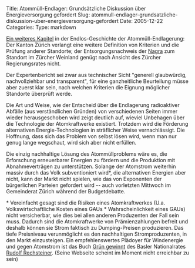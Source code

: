 Title: Atommüll-Endlager: Grundsätzliche Diskussion über Energieversorgung gefordert
Slug: atommull-endlager-grundsatzliche-diskussion-uber-energieversorgung-gefordert
Date: 2005-12-22
Categories:
Type: markdown

[Ein weiteres Kapitel](http://www.tagesanzeiger.ch/dyn/news/zuerich/574881.html) in der Endlos-Geschichte der Atommüll-Endlagerung: Der Kanton Zürich verlangt eine weitere Definition von Kriterien und die Prüfung anderer Standorte; der Entsorgungsnachweis der [Nagra](http://www.nagra.ch/) zum Standort im Zürcher Weinland genügt nach Ansicht des Zürcher Regierungsrates nicht.

Der Expertenbericht sei zwar aus technischer Sicht "generell glaubwürdig, nachvollziehbar und transparent", für eine ganzheitliche Beurteilung müsse aber zuerst klar sein, nach welchen Kriterien die Eignung möglicher Standorte überprüft werde.

Die Art und Weise, wie der Entscheid über die Endlagerung radioaktiver Abfälle (aus verständlichen Gründen) von verschiedenen Seiten immer wieder herausgeschoben wird zeigt deutlich auf, wieviel Unbehagen über die Technologie der Atomkraftwerke existiert. Trotzdem wird die Förderung alternativen Energie-Technologien in sträflicher Weise vernachlässigt. Die Hoffnung, dass sich das Problem von selbst lösen wird, wenn man nur genug lange wegschaut, wird sich aber nicht erfüllen.

Die einzig nachhaltige Lösung des Atommüllproblems wäre es, die Erforschung erneuerbarer Energien zu fördern und die Produktion mit Abnahmeverträgen zu unterstützen. Solange der Atomstrom weiterhin massiv durch das Volk subventioniert wird\*, die alternativen Energien aber nicht, kann der Markt nicht spielen, wie das von Exponenten der bürgerlichen Parteien gefordert wird -- auch vorletzten Mittwoch im Gemeinderat Zürich während der Budgetdebatte.

\* Vereinfacht gesagt sind die Risiken eines Atomkraftwerkes (U.a. Volkswirtschaftliche Kosten eines GAUs \* Wahrscheinlichkeit eines GAUs) nicht versicherbar, wie dies bei allen anderen Produzenten der Fall sein muss. Dadurch sind die Atomkraftwerke von Prämienzahlungen befreit und deshalb können sie Strom faktisch zu Dumping-Preisen produzieren. Das tiefe Preisniveau verunmöglicht es den nachhaltigen Stromproduzenten, in den Markt einzusteigen. Ein empfehlenswertes Plädoyer für Windenergie und gegen Atomstrom ist das Buch [Grün gewinnt](http://www.rechsteiner-basel.ch/download/117) des Basler Nationalrates [Rudolf Rechsteiner](http://www.rechsteiner-basel.ch/). (Seine Webseite scheint im Moment nicht erreichbar zu sein)
